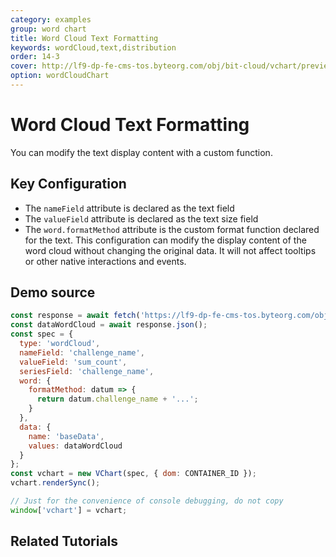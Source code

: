 ```yaml
---
category: examples
group: word chart
title: Word Cloud Text Formatting
keywords: wordCloud,text,distribution
order: 14-3
cover: http://lf9-dp-fe-cms-tos.byteorg.com/obj/bit-cloud/vchart/preview/word-cloud-chart/word-cloud-format.png
option: wordCloudChart
---
```


# Word Cloud Text Formatting

You can modify the text display content with a custom function.

## Key Configuration

- The `nameField` attribute is declared as the text field
- The `valueField` attribute is declared as the text size field
- The `word.formatMethod` attribute is the custom format function declared for the text. This configuration can modify the display content of the word cloud without changing the original data. It will not affect tooltips or other native interactions and events.

## Demo source

```javascript livedemo
const response = await fetch('https://lf9-dp-fe-cms-tos.byteorg.com/obj/bit-cloud/data-wordcloud.json');
const dataWordCloud = await response.json();
const spec = {
  type: 'wordCloud',
  nameField: 'challenge_name',
  valueField: 'sum_count',
  seriesField: 'challenge_name',
  word: {
    formatMethod: datum => {
      return datum.challenge_name + '...';
    }
  },
  data: {
    name: 'baseData',
    values: dataWordCloud
  }
};
const vchart = new VChart(spec, { dom: CONTAINER_ID });
vchart.renderSync();

// Just for the convenience of console debugging, do not copy
window['vchart'] = vchart;
```

## Related Tutorials
